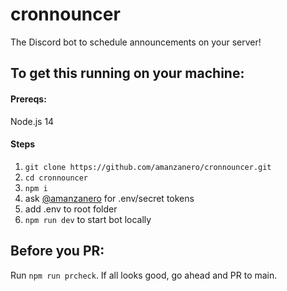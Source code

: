 # cronnouncer

The Discord bot to schedule announcements on your server!

## To get this running on your machine:

#### Prereqs:
Node.js 14

#### Steps

1. `git clone https://github.com/amanzanero/cronnouncer.git`
2. `cd cronnouncer`
3. `npm i`
4. ask [@amanzanero](https://github.com/amanzanero) for .env/secret tokens
5. add .env to root folder
6. `npm run dev` to start bot locally

## Before you PR:

Run `npm run prcheck`. If all looks good, go ahead and PR to main.
